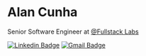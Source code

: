 # Alan Cunha

Senior Software Engineer at [@Fullstack Labs](https://www.fullstack.com/)

[![Linkedin Badge](https://img.shields.io/badge/-Alan%20Cunha-0052cc?style=flat-square&logo=Linkedin&logoColor=white&link=https://www.linkedin.com/in/alan-cunha-1102b6161//)](https://www.linkedin.com/in/alancunha26/)
[![Gmail Badge](https://img.shields.io/badge/-alan@alancunha.com-0052cc?style=flat-square&logo=Gmail&logoColor=white&link=mailto:alan@alancunha.com)](mailto:alan@alancunha.com)
